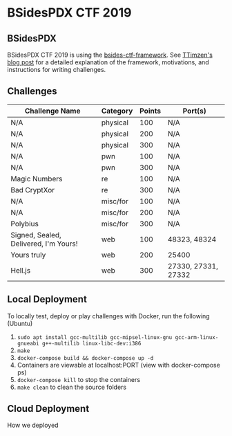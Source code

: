 # BSidesPDX CTF 2019

## BSidesPDX

BSidesPDX CTF 2019 is using the [bsides-ctf-framework](https://github.com/BSidesPDX/bsides-ctf-framework). See [TTimzen's blog post](https://www.tophertimzen.com/blog/BSidesPDXCTFFramework/) for a detailed explanation of the framework, motivations, and instructions for writing challenges.

## Challenges

| Challenge Name                        | Category | Points | Port(s)             |
| ------------------------------------- | -------- | ------ | ------------------- |
| N/A                                   | physical | 100    | N/A                 |
| N/A                                   | physical | 200    | N/A                 |
| N/A                                   | physical | 300    | N/A                 |
| N/A                                   | pwn      | 100    | N/A                 |
| N/A                                   | pwn      | 300    | N/A                 |
| Magic Numbers                         | re       | 100    | N/A                 |
| Bad CryptXor                          | re       | 300    | N/A                 |
| N/A                                   | misc/for | 100    | N/A                 |
| N/A                                   | misc/for | 200    | N/A                 |
| Polybius                              | misc/for | 300    | N/A                 |
| Signed, Sealed, Delivered, I'm Yours! | web      | 100    | 48323, 48324        |
| Yours truly                           | web      | 200    | 25400               |
| Hell.js                               | web      | 300    | 27330, 27331, 27332 |

## Local Deployment

To locally test, deploy or play challenges with Docker, run the following (Ubuntu)

1. `sudo apt install gcc-multilib gcc-mipsel-linux-gnu gcc-arm-linux-gnueabi g++-multilib linux-libc-dev:i386`
2. `make`
3. `docker-compose build && docker-compose up -d`
4. Containers are viewable at localhost:PORT (view with docker-compose ps)
5. `docker-compose kill` to stop the containers
6. `make clean` to clean the source folders

## Cloud Deployment

How we deployed
